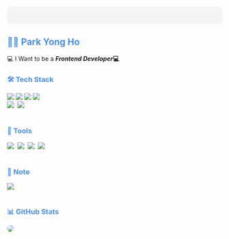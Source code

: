 
# <div style="font-family: Arial, Helvetica, sans-serif; text-align: center; background-color: #f4f4f4; padding: 20px; border-radius: 10px;">
  <h2 style="color: #4A90E2;">👨‍💻 Park Yong Ho</h2>
 💻 I Want to be a <strong><i>Frontend Developer</i>💻</strong>
  
  <h3 style="color: #4A90E2;">🛠️ Tech Stack</h3>
  <div>
    <img src="https://img.shields.io/badge/React-61DAFB?style=for-the-badge&logo=React&logoColor=black">
    <img src="https://img.shields.io/badge/Redux-764ABC?style=for-the-badge&logo=Redux&logoColor=purple">
    <img src="https://img.shields.io/badge/javascript-F7DF1E.svg?style=for-the-badge&logo=javascript&logoColor=20232a" />
    <img src="https://img.shields.io/badge/html5-E34F26.svg?style=for-the-badge&logo=html5&logoColor=white" /> <br/>
    <img src="https://img.shields.io/badge/Next.js-000000?style=for-the-badge&logo=Next.js&logoColor=white">&nbsp;
    <img src="https://img.shields.io/badge/typescript-007ACC.svg?style=for-the-badge&logo=typescript&logoColor=white" />
  </div>
  <br>
  <h3 style="color: #4A90E2;">🧰 Tools</h3>
  <div>
    <img src="https://img.shields.io/badge/git-F05033.svg?style=for-the-badge&logo=git&logoColor=white" />&nbsp;
    <img src="https://img.shields.io/badge/github-181717.svg?style=for-the-badge&logo=github&logoColor=white" />&nbsp;
    <img src="https://img.shields.io/badge/Notion-F3F3F3.svg?style=for-the-badge&logo=notion&logoColor=black" />&nbsp;
    <img src="https://img.shields.io/badge/VSCode-2C2C32.svg?style=for-the-badge&logo=visual-studio-code&logoColor=22ABF3" />&nbsp;
  </div>
  <br>
  <h3 style="color: #4A90E2;">📝 Note</h3>
  <div>
    <a href="https://velog.io/@qkaxhf1025">
      <img src="https://img.shields.io/badge/Velog-1EBC8F?style=for-the-badge&logo=velog&logoColor=white" />
    </a>
  </div>
  
  <br>
  
  <h3 style="color: #4A90E2;">📊 GitHub Stats</h3>
  <div>
    <img src="https://github-readme-stats.vercel.app/api?username=ParkYongHo1&show_icons=true&theme=radicall&bg_color=00000&text_color=333333" style="border-radius: 10px;">
  </div>
</div>
